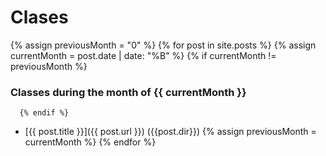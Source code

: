 # Clases

  {% assign previousMonth = "0" %}
  {% for post in site.posts %}
     {% assign currentMonth = post.date | date: "%B" %}
      {% if currentMonth != previousMonth %}
### Classes during the month of {{ currentMonth }}
      {% endif %}
* [{{ post.title }}]({{ post.url }}) ({{post.dir}})
      {% assign previousMonth = currentMonth %}
  {% endfor %}
